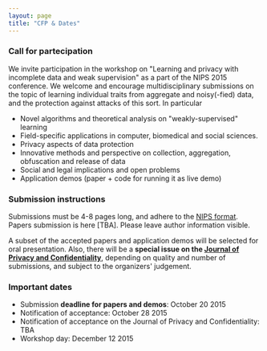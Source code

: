```yaml
---
layout: page
title: "CFP & Dates"
---
```


### Call for partecipation

We invite participation in the workshop on "Learning and privacy with incomplete data
and weak supervision" as a part of the NIPS 2015 conference. We welcome and encourage
multidisciplinary submissions on the topic of learning individual traits from
aggregate and noisy(-fied) data, and the protection against attacks of this sort.
In particular

- Novel algorithms and theoretical analysis on "weakly-supervised" learning
- Field-specific applications in computer, biomedical and social sciences.
- Privacy aspects of data protection
- Innovative methods and perspective on collection, aggregation, obfuscation and release of data
- Social and legal implications and open problems
- Application demos (paper + code for running it as live demo)

### Submission instructions

Submissions must be 4-8 pages long, and adhere to the [NIPS format](https://nips.cc/Conferences/2015/PaperInformation/StyleFiles).
Papers submission is here [TBA]. Please leave author information visible.

A subset of the accepted papers and application demos will be selected for oral presentation.
Also, there will be a **special issue on the [Journal of Privacy and Confidentiality](http://repository.cmu.edu/jpc/)**, depending on quality and number of submissions,
 and subject to the organizers' judgement.


### Important dates

- Submission **deadline for papers and demos**: October 20 2015
- Notification of acceptance: October 28 2015
- Notification of acceptance on the Journal of Privacy and Confidentiality: TBA
- Workshop day: December 12 2015
